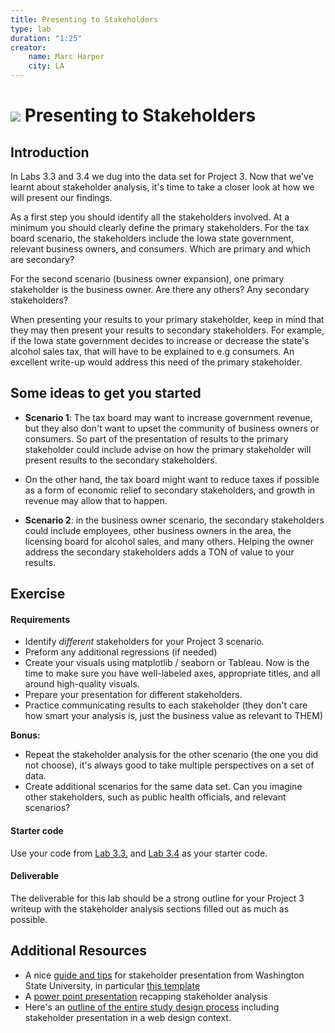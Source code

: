 ```yaml
---
title: Presenting to Stakeholders
type: lab
duration: "1:25"
creator:
    name: Marc Harper
    city: LA
---
```


# ![](https://ga-dash.s3.amazonaws.com/production/assets/logo-9f88ae6c9c3871690e33280fcf557f33.png) Presenting to Stakeholders

## Introduction

In Labs 3.3 and 3.4 we dug into the data set for Project 3. Now that we've
learnt about stakeholder analysis, it's time to take a closer look at
how we will present our findings.

As a first step you should identify all the stakeholders involved. At a
minimum you should clearly define the primary stakeholders. For the tax
board scenario, the stakeholders include the Iowa state government, relevant
business owners, and consumers. Which are primary and which are secondary?

For the second scenario (business owner expansion), one primary stakeholder
is the business owner. Are there any others? Any secondary stakeholders?

When presenting your results to your primary stakeholder, keep in mind that they
may then present your results to secondary stakeholders. For example, if the
Iowa state government decides to increase or decrease the state's alcohol sales
tax, that will have to be explained to e.g consumers. An excellent write-up
would address this need of the primary stakeholder.

## Some ideas to get you started

* **Scenario 1**: The tax board may want to increase government revenue, but they
also don't want to upset the community
of business owners or consumers. So part of the presentation of results to
the primary stakeholder could include advise on how the primary stakeholder
will present results to the secondary stakeholders.
* On the other hand, the tax board might want to reduce taxes if possible as a
form of economic relief to secondary stakeholders, and growth in revenue may
allow that to happen.

* **Scenario 2**: in the business owner scenario, the secondary stakeholders could include
employees, other business owners in the area, the licensing board for alcohol
sales, and many others. Helping the owner address the secondary stakeholders
adds a TON of value to your results.


## Exercise

#### Requirements

- Identify *different* stakeholders for your Project 3 scenario.
- Preform any additional regressions (if needed)
- Create your visuals using matplotlib / seaborn or Tableau. Now is the time to
make sure you have well-labeled axes, appropriate titles, and all around
high-quality visuals.
- Prepare your presentation for different stakeholders.
- Practice communicating results to each stakeholder (they don't care how smart
your analysis is, just the business value as relevant to THEM)


**Bonus:**
- Repeat the stakeholder analysis for the other scenario (the one you did not
choose), it's always good to take multiple perspectives on a set of data.
- Create additional scenarios for the same data set. Can you imagine other
stakeholders, such as public health officials, and relevant scenarios?

#### Starter code

Use your code from [Lab 3.3.](https://github.com/ga-students/DSI-HK-1/tree/master/classes/week-03/3.3-lab) and [Lab 3.4](https://github.com/ga-students/DSI-HK-1/tree/master/classes/week-03/3.4-lab) as your starter code.

#### Deliverable

The deliverable for this lab should be a strong outline for your Project 3
writeup with the stakeholder analysis sections filled out as much as possible.

## Additional Resources

- A nice [guide and tips](https://atl.wsu.edu/assessment-resources/assessment-toolkits/using-assessment-data-toolkit/presenting-assessment-data-to-stakeholders/)
for stakeholder presentation from Washington State University, in particular [this template](http://oerl.sri.com/reports/alignment/reportsalign_all.html)
- A [power point presentation](ctb.dept.ku.edu/sites/default/files/chapter_files/7.8_0.ppt) recapping stakeholder analysis
- Here's an [outline of the entire study design process](https://www.mysociety.co.uk/services/case-studies/presenting-bus-satisfaction-data-serving-a-range-of-stakeholders/) including stakeholder presentation in a web design context.
